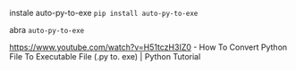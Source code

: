 instale auto-py-to-exe
<code>pip install auto-py-to-exe</code>

abra 
<code>auto-py-to-exe</code>



https://www.youtube.com/watch?v=H51tczH3IZ0 - How To Convert Python File To Executable File (.py to. exe) | Python Tutorial
